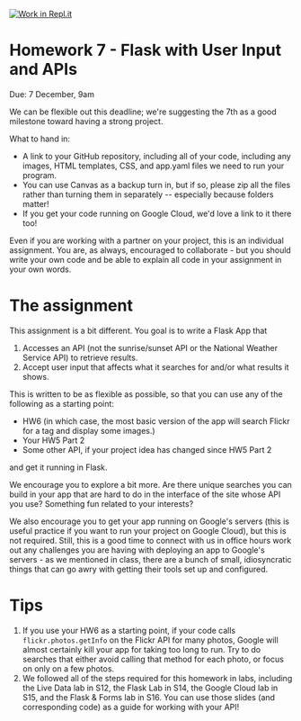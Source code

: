[![Work in Repl.it](https://classroom.github.com/assets/work-in-replit-14baed9a392b3a25080506f3b7b6d57f295ec2978f6f33ec97e36a161684cbe9.svg)](https://classroom.github.com/online_ide?assignment_repo_id=3761918&assignment_repo_type=AssignmentRepo)
# Homework 7 - Flask with User Input and APIs
Due: 7 December, 9am

We can be flexible out this deadline; we're suggesting the 7th as a good milestone toward having a strong project.

What to hand in: 
- A link to your GitHub repository, including all of your code, including any images, HTML templates, CSS, and app.yaml files we need to run your program.
- You can use Canvas as a backup turn in, but if so, please zip all the files rather than turning them in separately -- especially because folders matter!
- If you get your code running on Google Cloud, we'd love a link to it there too!

Even if you are working with a partner on your project, this is an individual assignment. You are, as always, encouraged to collaborate - but you should write your own code and be able to explain all code in your assignment in your own words.

# The assignment
This assignment is a bit different. You goal is to write a Flask App that
1. Accesses an API (not the sunrise/sunset API or the National Weather Service API) to retrieve results.
2. Accept user input that affects what it searches for and/or what results it shows.

This is written to be as flexible as possible, so that you can use any of the following as a starting point:
- HW6 (in which case, the most basic version of the app will search Flickr for a tag and display some images.) 
- Your HW5 Part 2
- Some other API, if your project idea has changed since HW5 Part 2

and get it running in Flask. 

We encourage you to explore a bit more. Are there unique searches you can build in your app that are hard to do in the interface of the site whose API you use? Something fun related to your interests?

We also encourage you to get your app running on Google's servers (this is useful practice if you want to run your project on Google Cloud), but this is not required. Still, this is a good time to connect with us in office hours work out any challenges you are having with deploying an app to Google's servers - as we mentioned in class, there are a bunch of small, idiosyncratic things that can go awry with getting their tools set up and configured.

# Tips
1. If you use your HW6 as a starting point, if your code calls  `flickr.photos.getInfo` on the Flickr API for many photos, Google will almost certainly kill your app for taking too long to run. Try to do searches that either avoid calling that method for each photo, or focus on only on a few photos.
2. We followed all of the steps required for this homework in labs, including the Live Data lab in S12, the Flask Lab in S14, the Google Cloud lab in S15, and the Flask & Forms lab in S16. You can use those slides (and corresponding code) as a guide for working with your API!